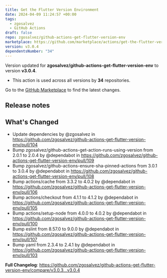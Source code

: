 ```yaml
---
title: Get the Flutter Version Environment
date: 2024-04-09 11:24:57 +00:00
tags:
  - zgosalvez
  - GitHub Actions
draft: false
repo: zgosalvez/github-actions-get-flutter-version-env
marketplace: https://github.com/marketplace/actions/get-the-flutter-version-environment
version: v3.0.4
dependentsNumber: "34"
---
```



Version updated for **zgosalvez/github-actions-get-flutter-version-env** to version **v3.0.4**.
- This action is used across all versions by **34** repositories.

Go to the [GitHub Marketplace](https://github.com/marketplace/actions/get-the-flutter-version-environment) to find the latest changes.

## Release notes

## What's Changed
* Update dependencies by @zgosalvez in https://github.com/zgosalvez/github-actions-get-flutter-version-env/pull/104
* Bump zgosalvez/github-actions-get-action-runs-using-version from 2.0.1 to 2.0.4 by @dependabot in https://github.com/zgosalvez/github-actions-get-flutter-version-env/pull/109
* Bump zgosalvez/github-actions-ensure-sha-pinned-actions from 3.0.1 to 3.0.4 by @dependabot in https://github.com/zgosalvez/github-actions-get-flutter-version-env/pull/108
* Bump actions/cache from 3.3.2 to 4.0.2 by @dependabot in https://github.com/zgosalvez/github-actions-get-flutter-version-env/pull/106
* Bump actions/checkout from 4.1.1 to 4.1.2 by @dependabot in https://github.com/zgosalvez/github-actions-get-flutter-version-env/pull/105
* Bump actions/setup-node from 4.0.0 to 4.0.2 by @dependabot in https://github.com/zgosalvez/github-actions-get-flutter-version-env/pull/100
* Bump eslint from 8.57.0 to 9.0.0 by @dependabot in https://github.com/zgosalvez/github-actions-get-flutter-version-env/pull/107
* Bump yaml from 2.3.4 to 2.4.1 by @dependabot in https://github.com/zgosalvez/github-actions-get-flutter-version-env/pull/103


**Full Changelog**: https://github.com/zgosalvez/github-actions-get-flutter-version-env/compare/v3.0.3...v3.0.4

